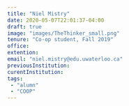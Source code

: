 ```yaml
---
title: "Niel Mistry"
date: 2020-05-07T22:01:37-04:00
draft: true
image: "images/TheThinker_small.png"
tenure: "Co-op student, Fall 2019"
office:
extention:
email: "niel.mistry@edu.uwaterloo.ca"
previousInstitution: 
curentInstitution: 
tags: 
 - "alumn"
 - "COOP"
---
```


